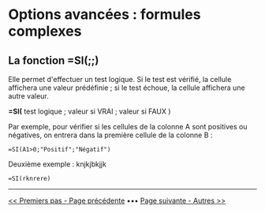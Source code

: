 # Options avancées : formules complexes

## La fonction =SI(;;)

Elle permet d'effectuer un test logique. Si le test est vérifié, la cellule affichera une valeur prédéfinie ; si le test échoue, la cellule affichera une autre valeur.

**=SI(** test logique ; valeur si VRAI ; valeur si FAUX )

Par exemple, pour vérifier si les cellules de la colonne A sont positives ou négatives, on entrera dans la première cellule de la colonne B :
~~~
=SI(A1>0;"Positif";"Négatif")
~~~
Deuxième exemple : knjkjbkjjk
~~~
=SI(rknrere)
~~~

----------

[<< Premiers pas - Page précédente](bases.md) ••• [Page suivante - Autres >>](essai1.md)



